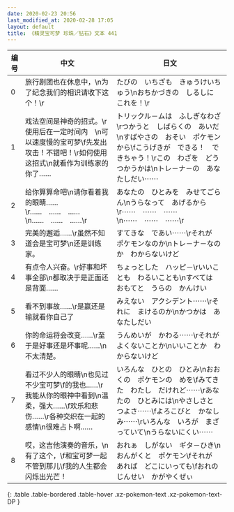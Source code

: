 ```yaml
---
date: 2020-02-23 20:56
last_modified_at: 2020-02-28 17:05
layout: default
title: 《精灵宝可梦 珍珠／钻石》文本 441
---
```

| 编号 | 中文 | 日文 |
| ---- | ---- | ---- |
| 0 | 旅行剧团也在休息中，\n为了纪念我们的相识请收下这个！\r | たびの　いちざも　きゅうけいちゅう\nおちかづきの　しるしに　これを！\r |
| 1 | 戏法空间是神奇的招式。\r使用后在一定时间内　\n可以速度慢的宝可梦\f先发出攻击！不错吧！\r如何使用这招式\n就看作为训练家的你了…… | トリックル－ムは　ふしぎなわざ\rつかうと　しばらくの　あいだ\nすばやさの　おそい　ポケモンから\fこうげきが　できる！　できちゃう！\rこの　わざを　どうつかうかは\nトレ－ナ－の　あなたしだい⋯⋯ |
| 2 | 给你算算命吧\n请你看着我的眼睛……\r……　……　……\n……　……　……\r | あなたの　ひとみを　みせてごらん\nうらなって　あげるから\r⋯⋯　⋯⋯　⋯⋯\n⋯⋯　⋯⋯　⋯⋯\r |
| 3 | 完美的邂逅……\r虽然不知道会是宝可梦\n还是训练家。 | すてきな　であい⋯⋯\rそれが　ポケモンなのか\nトレ－ナ－なのか　わからないけど |
| 4 | 有点令人兴奋。\r好事和坏事全部\n都取决于是正面还是背面…… | ちょっとした　ハッピ－\rいいことも　わるいことも\nすべては　おもてと　うらの　かんけい |
| 5 | 看不到事故……\r是赢还是输就看你自己了　 | みえない　アクシデント⋯⋯\rそれに　まけるのか\nかつかは　あなたしだい　 |
| 6 | 你的命运将会改变……\r至于是好事还是坏事呢……\n不太清楚。 | うんめいが　かわる⋯⋯\rそれが　よくないことか\nいいことか　わからないけど |
| 7 | 看过不少人的眼睛\n也见过不少宝可梦\f的我也……\r我能从你的眼神中看到\n温柔，强大……\f欢乐和悲伤……\r各种交织在一起的感情\n很难占卜啊…… | いろんな　ひとの　ひとみ\nおおくの　ポケモンの　めを\fみてきた　わたし　だけれど⋯⋯\rあなたの　ひとみには\nやさしさと　つよさ⋯⋯\fよろこびと　かなしみ⋯⋯\rいろんな　いろが　まざっていて\nうらないにくい⋯⋯ |
| 8 | 哎，这吉他演奏的音乐，\n有了这个，\f和宝可梦一起不管到那儿\f我的人生都会闪烁出光芒！ | おれぁ　しがない　ギタ－ひき\nおんがくと　ポケモン\fそれが　あれば　どこにいっても\fおれの　じんせい　かがやくぜぃ |
{: .table .table-bordered .table-hover .xz-pokemon-text .xz-pokemon-text-DP }